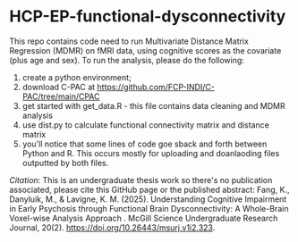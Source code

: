 # HCP-EP-functional-dysconnectivity
This repo contains code need to run Multivariate Distance Matrix Regression (MDMR) on fMRI data, using cognitive scores as the covariate (plus age and sex). To run the analysis, please do the following:
1. create a python environment;
2. download C-PAC at https://github.com/FCP-INDI/C-PAC/tree/main/CPAC
3. get started with get_data.R - this file contains data cleaning and MDMR analysis
4. use dist.py to calculate functional connectivity matrix and distance matrix
5. you'll notice that some lines of code goe sback and forth between Python and R. This occurs mostly for uploading and doanlaoding files outputted by both files. 

*Citation*: This is an undergraduate thesis work so there's no publication associated, please cite this GitHub page or the published abstract: Fang, K., Danyluik, M., & Lavigne, K. M. (2025). Understanding Cognitive Impairment in Early Psychosis through Functional Brain Dysconnectivity: A Whole-Brain Voxel-wise Analysis Approach . McGill Science Undergraduate Research Journal, 20(2). https://doi.org/10.26443/msurj.v1i2.323.
